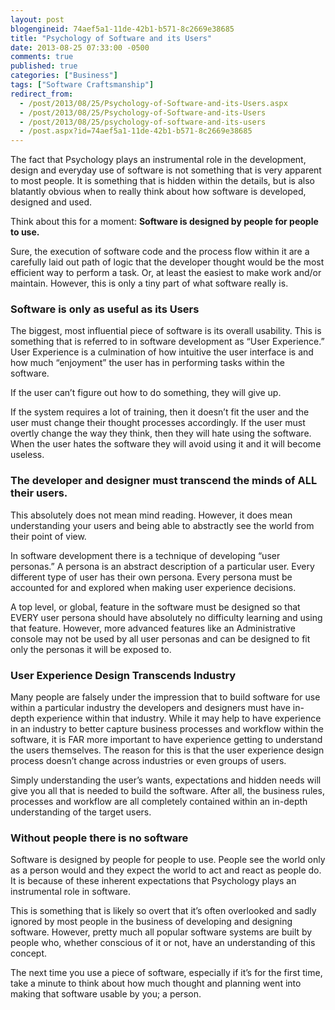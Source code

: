 ```yaml
---
layout: post
blogengineid: 74aef5a1-11de-42b1-b571-8c2669e38685
title: "Psychology of Software and its Users"
date: 2013-08-25 07:33:00 -0500
comments: true
published: true
categories: ["Business"]
tags: ["Software Craftsmanship"]
redirect_from: 
  - /post/2013/08/25/Psychology-of-Software-and-its-Users.aspx
  - /post/2013/08/25/Psychology-of-Software-and-its-Users
  - /post/2013/08/25/psychology-of-software-and-its-users
  - /post.aspx?id=74aef5a1-11de-42b1-b571-8c2669e38685
---
```

<!-- more -->

The fact that Psychology plays an instrumental role in the development, design and everyday use of software is not something that is very apparent to most people. It is something that is hidden within the details, but is also blatantly obvious when to really think about how software is developed, designed and used.

Think about this for a moment: **Software is designed by people for people to use.**

Sure, the execution of software code and the process flow within it are a carefully laid out path of logic that the developer thought would be the most efficient way to perform a task. Or, at least the easiest to make work and/or maintain. However, this is only a tiny part of what software really is.
<h3>Software is only as useful as its Users</h3>

The biggest, most influential piece of software is its overall usability. This is something that is referred to in software development as &ldquo;User Experience.&rdquo; User Experience is a culmination of how intuitive the user interface is and how much &ldquo;enjoyment&rdquo; the user has in performing tasks within the software.

If the user can&rsquo;t figure out how to do something, they will give up.

If the system requires a lot of training, then it doesn&rsquo;t fit the user and the user must change their thought processes accordingly. If the user must overtly change the way they think, then they will hate using the software. When the user hates the software they will avoid using it and it will become useless.
<h3>The developer and designer must transcend the minds of ALL their users.</h3>

This absolutely does not mean mind reading. However, it does mean understanding your users and being able to abstractly see the world from their point of view.

In software development there is a technique of developing &ldquo;user personas.&rdquo; A persona is an abstract description of a particular user. Every different type of user has their own persona. Every persona must be accounted for and explored when making user experience decisions.

A top level, or global, feature in the software must be designed so that EVERY user persona should have absolutely no difficulty learning and using that feature. However, more advanced features like an Administrative console may not be used by all user personas and can be designed to fit only the personas it will be exposed to.
<h3>User Experience Design Transcends Industry</h3>

Many people are falsely under the impression that to build software for use within a particular industry the developers and designers must have in-depth experience within that industry. While it may help to have experience in an industry to better capture business processes and workflow within the software, it is FAR more important to have experience getting to understand the users themselves. The reason for this is that the user experience design process doesn&rsquo;t change across industries or even groups of users.

Simply understanding the user&rsquo;s wants, expectations and hidden needs will give you all that is needed to build the software. After all, the business rules, processes and workflow are all completely contained within an in-depth understanding of the target users.
<h3>Without people there is no software</h3>

Software is designed by people for people to use. People see the world only as a person would and they expect the world to act and react as people do. It is because of these inherent expectations that Psychology plays an instrumental role in software.

This is something that is likely so overt that it&rsquo;s often overlooked and sadly ignored by most people in the business of developing and designing software. However, pretty much all popular software systems are built by people who, whether conscious of it or not, have an understanding of this concept.

The next time you use a piece of software, especially if it&rsquo;s for the first time, take a minute to think about how much thought and planning went into making that software usable by you; a person.

